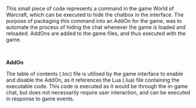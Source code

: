 This small piece of code represents a command in the game World of Warcraft, which can be executed to hide the chatbox in the interface. The purpose of packaging this command into an AddOn for the game, was to automate the process of hiding the chat whenever the game is loaded and reloaded. AddOns are added to the game files, and thus executed with the game.

<br>

**AddOn**

The table of contents (.toc) file is utilised by the game interface to enable and disable the AddOn, as it references the Lua (.lua) file containing the executable code. This code is executed as it would be through the in-game chat, but does not necessarily require user interaction, and can be executed in response to game events.
